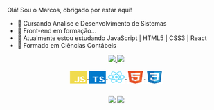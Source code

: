 Olá! Sou o Marcos, obrigado por estar aqui!

- 🌱 Cursando Analise e Desenvolvimento de Sistemas
- 🔭 Front-end em formação...
- 🌱 Atualmente estou estudando JavaScript | HTML5 | CSS3 | React 
- 🔭 Formado em Ciências Contábeis


<div align="center">
  <a href="https://github.com/marcosaureliolima">
  <img height="160em" src="https://github-readme-stats.vercel.app/api?username=marcosaureliolima&show_icons=true&theme=dracula&include_all_commits=true&count_private=true"/>
  <img height="160em" src="https://github-readme-stats.vercel.app/api/top-langs/?username=marcosaureliolima&layout=compact&langs_count=7&theme=dracula"/>
</div>
  
  <div align="center">
  <div style="display: inline_block"><br>
  <img align="center" alt="Rafa-Js" height="30" width="40" src="https://raw.githubusercontent.com/devicons/devicon/master/icons/javascript/javascript-plain.svg">
  <img align="center" alt="Rafa-Ts" height="30" width="40" src="https://raw.githubusercontent.com/devicons/devicon/master/icons/typescript/typescript-plain.svg">
  <img align="center" alt="Rafa-React" height="30" width="40" src="https://raw.githubusercontent.com/devicons/devicon/master/icons/react/react-original.svg">
  <img align="center" alt="Rafa-HTML" height="30" width="40" src="https://raw.githubusercontent.com/devicons/devicon/master/icons/html5/html5-original.svg">
  <img align="center" alt="Rafa-CSS" height="30" width="40" src="https://raw.githubusercontent.com/devicons/devicon/master/icons/css3/css3-original.svg">
 
  
  
  
  ##
  
  <a href="https://instagram.com/marcos_antidoto" target="_blank"><img src="https://img.shields.io/badge/-Instagram-%23E4405F?style=for-the-badge&logo=instagram&logoColor=white" target="_blank"></a>
   <a href="https://www.linkedin.com/in/marcosaureliolima/" target="_blank"><img src="https://img.shields.io/badge/-LinkedIn-%230077B5?style=for-the-badge&logo=linkedin&logoColor=white" target="_blank"></a> 
    
     
    

  


